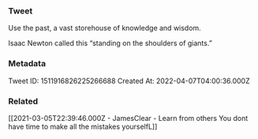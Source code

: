 ### Tweet
Use the past, a vast storehouse of knowledge and wisdom.

Isaac Newton called this “standing on the shoulders of giants.”

### Metadata
Tweet ID: 1511916826225266688
Created At: 2022-04-07T04:00:36.000Z

### Related
[[2021-03-05T22:39:46.000Z - JamesClear - Learn from others You dont have time to make all the mistakes yourselfL]]

